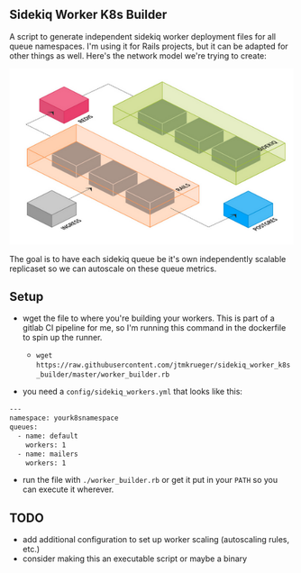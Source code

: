 Sidekiq Worker K8s Builder
--------------------------

A script to generate independent sidekiq worker deployment files for all queue namespaces. I'm using it for Rails projects, but it can be adapted for other things as well. Here's the network model we're trying to create:

![sidekiq independent stack](network_diagram.png)


The goal is to have each sidekiq queue be it's own independently scalable replicaset so we can autoscale on these queue metrics.

## Setup

* wget the file to where you're building your workers. This is part of a gitlab CI pipeline for me, so I'm running this command in the dockerfile to spin up the runner.

  * `wget https://raw.githubusercontent.com/jtmkrueger/sidekiq_worker_k8s_builder/master/worker_builder.rb`

* you need a `config/sidekiq_workers.yml` that looks like this:
```
---
namespace: yourk8snamespace
queues:
  - name: default
    workers: 1
  - name: mailers
    workers: 1
```

* run the file with `./worker_builder.rb` or get it put in your `PATH` so you can execute it wherever.

## TODO

* add additional configuration to set up worker scaling (autoscaling rules, etc.)
* consider making this an executable script or maybe a binary
